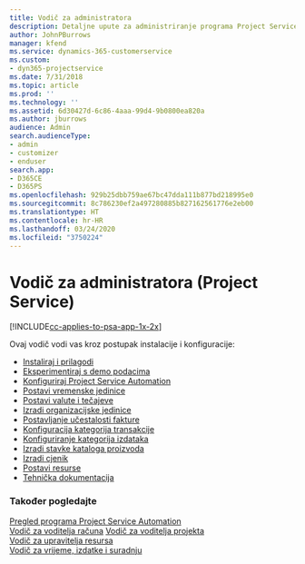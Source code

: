 ```yaml
---
title: Vodič za administratora
description: Detaljne upute za administriranje programa Project Service
author: JohnPBurrows
manager: kfend
ms.service: dynamics-365-customerservice
ms.custom:
- dyn365-projectservice
ms.date: 7/31/2018
ms.topic: article
ms.prod: ''
ms.technology: ''
ms.assetid: 6d30427d-6c86-4aaa-99d4-9b0800ea820a
ms.author: jburrows
audience: Admin
search.audienceType:
- admin
- customizer
- enduser
search.app:
- D365CE
- D365PS
ms.openlocfilehash: 929b25dbb759ae67bc47dda111b877bd218995e0
ms.sourcegitcommit: 8c786230ef2a497280885b827162561776e2eb00
ms.translationtype: HT
ms.contentlocale: hr-HR
ms.lasthandoff: 03/24/2020
ms.locfileid: "3750224"
---
```

# <a name="administrator-guide-project-service"></a>Vodič za administratora (Project Service)

[!INCLUDE[cc-applies-to-psa-app-1x-2x](../includes/cc-applies-to-psa-app-1x-2x.md)]

Ovaj vodič vodi vas kroz postupak instalacije i konfiguracije:  
  
- [Instaliraj i prilagodi](install-customize.md)
- [Eksperimentiraj s demo podacima](use-demo-data.md)
- [Konfiguriraj Project Service Automation](configure.md)
- [Postavi vremenske jedinice](set-up-time-units.md)
- [Postavi valute i tečajeve](set-up-currencies-exchange-rates.md)
- [Izradi organizacijske jedinice](create-organizational-units.md)
- [Postavljanje učestalosti fakture](set-up-invoice-frequencies.md)
- [Konfiguracija kategorija transakcije](configure-transaction-categories.md)
- [Konfiguriranje kategorija izdataka](configure-expense-categories.md)
- [Izradi stavke kataloga proizvoda](create-product-catalog-items.md)
- [Izradi cjenik](create-price-list.md)
- [Postavi resurse](set-up-resources.md)
- [Tehnička dokumentacija](white-papers.md)
  
### <a name="see-also"></a>Također pogledajte  
 [Pregled programa Project Service Automation](../project-service/overview.md)    
 [Vodič za voditelja računa](../project-service/account-manager-guide.md) [Vodič za voditelja projekta](../project-service/project-manager-guide.md)   
 [Vodič za upravitelja resursa](../project-service/resource-manager-guide.md)   
 [Vodič za vrijeme, izdatke i suradnju](../project-service/time-expense-collaboration-guide.md)
